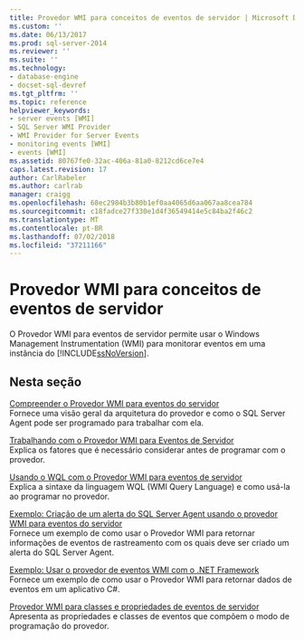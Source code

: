 ```yaml
---
title: Provedor WMI para conceitos de eventos de servidor | Microsoft Docs
ms.custom: ''
ms.date: 06/13/2017
ms.prod: sql-server-2014
ms.reviewer: ''
ms.suite: ''
ms.technology:
- database-engine
- docset-sql-devref
ms.tgt_pltfrm: ''
ms.topic: reference
helpviewer_keywords:
- server events [WMI]
- SQL Server WMI Provider
- WMI Provider for Server Events
- monitoring events [WMI]
- events [WMI]
ms.assetid: 80767fe0-32ac-406a-81a0-8212cd6ce7e4
caps.latest.revision: 17
author: CarlRabeler
ms.author: carlrab
manager: craigg
ms.openlocfilehash: 68ec2984b3b80b1ef0aa4065d6aa067aa8cea784
ms.sourcegitcommit: c18fadce27f330e1d4f36549414e5c84ba2f46c2
ms.translationtype: MT
ms.contentlocale: pt-BR
ms.lasthandoff: 07/02/2018
ms.locfileid: "37211166"
---
```

# <a name="wmi-provider-for-server-events-concepts"></a>Provedor WMI para conceitos de eventos de servidor
  O Provedor WMI para eventos de servidor permite usar o Windows Management Instrumentation (WMI) para monitorar eventos em uma instância do [!INCLUDE[ssNoVersion](../../includes/ssnoversion-md.md)].  
  
## <a name="in-this-section"></a>Nesta seção  
 [Compreender o Provedor WMI para eventos do servidor](understanding-the-wmi-provider-for-server-events.md)  
 Fornece uma visão geral da arquitetura do provedor e como o SQL Server Agent pode ser programado para trabalhar com ela.  
  
 [Trabalhando com o Provedor WMI para Eventos de Servidor](working-with-the-wmi-provider-for-server-events.md)  
 Explica os fatores que é necessário considerar antes de programar com o provedor.  
  
 [Usando o WQL com o Provedor WMI para eventos de servidor](using-wql-with-the-wmi-provider-for-server-events.md)  
 Explica a sintaxe da linguagem WQL (WMI Query Language) e como usá-la ao programar no provedor.  
  
 [Exemplo: Criação de um alerta do SQL Server Agent usando o provedor WMI para eventos do servidor](sample-creating-a-sql-server-agent-alert-with-the-wmi-provider.md)  
 Fornece um exemplo de como usar o Provedor WMI para retornar informações de eventos de rastreamento com os quais deve ser criado um alerta do SQL Server Agent.  
  
 [Exemplo: Usar o provedor de eventos WMI com o .NET Framework](sample-using-the-wmi-event-provider-with-the-net-framework.md)  
 Fornece um exemplo de como usar o Provedor WMI para retornar dados de eventos em um aplicativo C#.  
  
 [Provedor WMI para classes e propriedades de eventos de servidor](wmi-provider-for-server-events-classes-and-properties.md)  
 Apresenta as propriedades e classes de eventos que compõem o modo de programação do provedor.  
  
  
